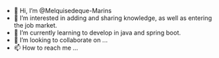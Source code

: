 - 👋 Hi, I’m @Melquisedeque-Marins
- 👀 I’m interested in adding and sharing knowledge, as well as entering the job market.
- 🌱 I’m currently learning to develop in java and spring boot.
- 💞️ I’m looking to collaborate on ...
- 📫 How to reach me ...

<!---
Melquisedeque-Marins/Melquisedeque-Marins is a ✨ special ✨ repository because its `README.md` (this file) appears on your GitHub profile.
You can click the Preview link to take a look at your changes.
--->

